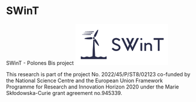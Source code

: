 # SWinT
SWinT - Polones Bis project
<img src="logo/logo1.png" width="50%">

This research is part of the project No. 2022/45/P/ST8/02123 co-funded by the National Science Centre and the European Union Framework Programme for Research and
Innovation Horizon 2020 under the Marie Skłodowska-Curie grant agreement no.945339.
